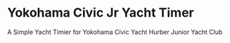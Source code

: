 # Yokohama Civic Jr Yacht Timer
A Simple Yacht Timier for Yokohama Civic Yacht Hurber Junior Yacht Club
